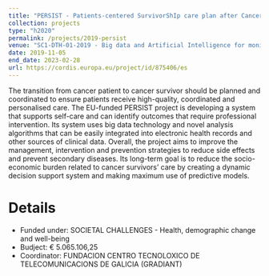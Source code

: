 ```yaml
---
title: "PERSIST - Patients-centered SurvivorShIp care plan after Cancer treatments based on Big Data and Artificial Intelligence technologies"
collection: projects
type: "h2020"
permalink: /projects/2019-persist
venue: "SC1-DTH-01-2019 - Big data and Artificial Intelligence for monitoring health status and quality of life after the cancer treatment"
date: 2019-11-05
end_date: 2023-02-28
url: https://cordis.europa.eu/project/id/875406/es
---
```


The transition from cancer patient to cancer survivor should be planned and coordinated to ensure patients receive high-quality, coordinated and personalised care. The EU-funded PERSIST project is developing a system that supports self-care and can identify outcomes that require professional intervention. Its system uses big data technology and novel analysis algorithms that can be easily integrated into electronic health records and other sources of clinical data. Overall, the project aims to improve the management, intervention and prevention strategies to reduce side effects and prevent secondary diseases. Its long-term goal is to reduce the socio-economic burden related to cancer survivors’ care by creating a dynamic decision support system and making maximum use of predictive models.

Details
======
* Funded under: SOCIETAL CHALLENGES - Health, demographic change and well-being
* Budject: € 5.065.106,25
* Coordinator: FUNDACION CENTRO TECNOLOXICO DE TELECOMUNICACIONS DE GALICIA (GRADIANT)

